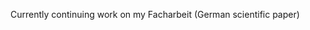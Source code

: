 Currently continuing work on my Facharbeit (German scientific paper)

<!---
kkulber/kkulber is a ✨ special ✨ repository because its `README.md` (this file) appears on your GitHub profile.
You can click the Preview link to take a look at your changes.
--->
